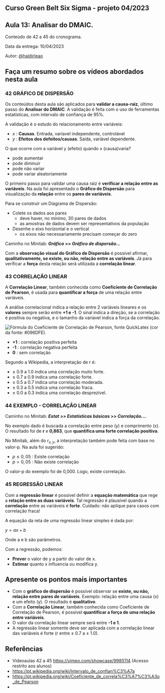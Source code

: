 ## Curso Green Belt Six Sigma - projeto 04/2023
## Aula 13: Analisar do DMAIC.

Conteúdo de 42 a 45 do cronograma.

Data da entrega: 10/04/2023

Autor: [@haldirleao](https://github.com/haldirleao)

## Faça um resumo sobre os vídeos abordados nesta aula

### 42 GRÁFICO DE DISPERSÃO

Os conteúdos desta aula são aplicados para **validar a causa-raiz**, último passo do **Analisar do DMAIC**. A validação é feita com o uso de ferramentas estatísticas, com intervalo de confiança de 95%.

A validação é o estudo do relacionamento entre variáveis:
- $x$ : **Causas**. Entrada, varíavel independente, controlável
- $y$ : **Efeitos dos defeitos/causas**. Saída, variável dependente.

O que ocorre com a variável y (efeito) quando x (causa)varia?
- pode aumentar
- pode diminuir
- pode não variar
- pode variar aleatoriamente

O primeiro passo para validar uma causa raiz é **verificar a relação entre as variáveis**. Na aula foi apresentado o **Gráfico de Dispersão** para visualização da **relação** entre os **pares de variáveis**.

Para se construir um Diagrama de Dispersão:
- Colete os dados aos pares
  - deve haver, no mínimo, 30 pares de dados
  - as amostras de dados devem ser representativos da população 
- Desenhe o eixo horizontal e o vertical
  - os eixos não necessariamente precisam começar do zero

Caminho no Minitab: **_Gráfico >> Gráfico de dispersão..._** 

Com a **observação visual do Gráfico de Dispersão** é possível afirmar, **qualitativamente, se existe, ou não, relação entre as variáveis**. Já para verificar a **força** desta relação será utilizada a **correlação linear**.

### 43 CORRELAÇÃO LINEAR

A **Correlação Linear**, também conhecida como **Coeficiente de Correlação de Pearson**, é usada para **quantificar a força** de uma relação entre variáveis.

A análise correlacional indica a relação entre 2 variáveis lineares e os **valores** sempre serão entre **+1 e -1**. O sinal indica a direção, se a correlação é positiva ou negativa, e o tamanho da variavel indica a força da correlação.

![Fórmula do Coeficiente de Correlação de Pearson, fonte QuickLatex (cor da fonte: #096DFE).](https://quicklatex.com/cache3/c7/ql_616be020b6cfce2d35a746c3a45fdfc7_l3.png)

- **+1** : correlação positiva perfeita
- **-1** : correlação negativa perfeita
- **0**  : sem correlação

Segundo a Wikipedia, a interpretação de r é:
- ± 0.9 a 1.0 indica uma correlação muito forte.
- ± 0.7 a 0.9 indica uma correlação forte.
- ± 0.5 a 0.7 indica uma correlação moderada.
- ± 0.3 a 0.5 indica uma correlação fraca.
- ± 0.0 a 0.3 indica uma correlação desprezível.


### 44 EXEMPLO - CORRELAÇÃO LINEAR

Caminho no Minitab: **_Estat >> Estatísticas básicas >> Correlação..._**.

No exemplo dado é buscada a correlação entre peso (y) e comprimento (x). O resultado foi de **r = 0,883**, que **quantifica uma forte correlação positiva**. 

No Minitab, além do $r_{x,y}$, a interpretação também pode feita com base no valor-p. Na aula foi sugerido:
- $p \le 0,05$ : Existe correlação
- $p > 0,05$ : Não existe correlação

O valor-p do exemplo foi de 0,000. Logo, existe correlação.

### 45 REGRESSÃO LINEAR

Com a **regressão linear** é possível definir a **equação matemática** que rege a **relação entre as duas variáveis**. Tal regressão é plausível quando a **correlação** entre as variáveis é **forte**. Cuidado: não aplique para casos com correlação fraca!

A equação da reta de uma regressão linear simples é dada por:

$y = ax + b$

Onde a e b são parâmetros.

Com a regressão, podemos:
- **Prever** o valor de y a partir do valor de x.
- **Estimar** quanto x influencia ou modifica y.

## Apresente os pontos mais importantes

- Com o **gráfico de dispersão** é possível observar se **existe, ou não, relação entre pares de variáveis**. Exemplo: relação entre uma causa (x) e um efeito (y). O resultado é **qualitativo**.
- Com a **Correlação Linear**, também conhecida como Coeficiente de Correlação de Pearson, é possível **quantificar a força de uma relação entre variáveis**.
- O valor da correlação linear sempre será entre **-1 e 1**.
- A regressão linear somente deve ser aplicada com a correlação linear das variáveis é forte (r entre ± 0.7 a ± 1.0).

## Referências
- Videoaulas 42 a 45 https://vimeo.com/showcase/9985114 (Acesso restrito aos alunos)
- https://pt.wikipedia.org/wiki/Intervalo_de_confian%C3%A7a
- https://pt.wikipedia.org/wiki/Coeficiente_de_correla%C3%A7%C3%A3o_de_Pearson
- 